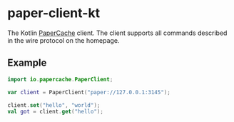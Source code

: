 # paper-client-kt

The Kotlin [PaperCache](https://papercache.io) client. The client supports all commands described in the wire protocol on the homepage.

## Example
```kotlin
import io.papercache.PaperClient;

var client = PaperClient("paper://127.0.0.1:3145");

client.set("hello", "world");
val got = client.get("hello");
```
